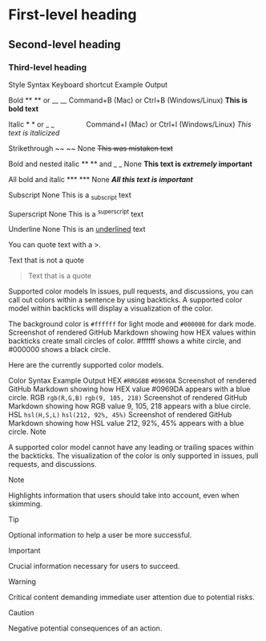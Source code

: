 # First-level heading

## Second-level heading

### Third-level heading


Style	Syntax	Keyboard shortcut	Example	Output

Bold	** ** or __ __	Command+B (Mac) or Ctrl+B (Windows/Linux)	**This is bold text**

Italic	* * or _ _     	Command+I (Mac) or Ctrl+I (Windows/Linux)	_This text is italicized_

Strikethrough	~~ ~~	None	~~This was mistaken text~~

Bold and nested italic	** ** and _ _	None	**This text is _extremely_ important**

All bold and italic	*** ***	None	***All this text is important***

Subscript	<sub> </sub>	None	This is a <sub>subscript</sub> text

Superscript	<sup> </sup>	None	This is a <sup>superscript</sup> text

Underline	<ins> </ins>	None	This is an <ins>underlined</ins> text


You can quote text with a >.

Text that is not a quote

> Text that is a quote


Supported color models
In issues, pull requests, and discussions, you can call out colors within a sentence by using backticks. A supported color model within backticks will display a visualization of the color.

The background color is `#ffffff` for light mode and `#000000` for dark mode.
Screenshot of rendered GitHub Markdown showing how HEX values within backticks create small circles of color. #ffffff shows a white circle, and #000000 shows a black circle.

Here are the currently supported color models.

Color	Syntax	Example	Output
HEX	`#RRGGBB`	`#0969DA`	Screenshot of rendered GitHub Markdown showing how HEX value #0969DA appears with a blue circle.
RGB	`rgb(R,G,B)`	`rgb(9, 105, 218)`	Screenshot of rendered GitHub Markdown showing how RGB value 9, 105, 218 appears with a blue circle.
HSL	`hsl(H,S,L)`	`hsl(212, 92%, 45%)`	Screenshot of rendered GitHub Markdown showing how HSL value 212, 92%, 45% appears with a blue circle.
Note

A supported color model cannot have any leading or trailing spaces within the backticks.
The visualization of the color is only supported in issues, pull requests, and discussions.


> [!NOTE]  
> Highlights information that users should take into account, even when skimming.

> [!TIP]
> Optional information to help a user be more successful.

> [!IMPORTANT]  
> Crucial information necessary for users to succeed.

> [!WARNING]  
> Critical content demanding immediate user attention due to potential risks.

> [!CAUTION]
> Negative potential consequences of an action.